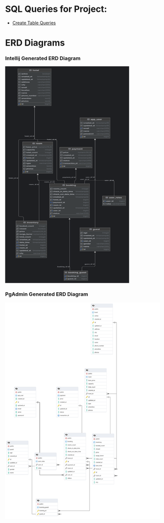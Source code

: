 # SQL Queries for Project:

- [Create Table Queries](./docs/create-tables.sql)

# ERD Diagrams

### Intellij Generated ERD Diagram
<p>
    <img src="./docs/intellij-ERD.png" height="700" width="400" alt="intellij-erd" />
</p>

### PgAdmin Generated ERD Diagram

<p>
    <img src="./docs/pgadmin-ERD.png" height="700" width="500" alt="pgadmin-erd" />
</p>